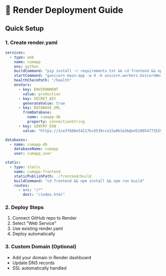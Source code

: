 # 🎨 Render Deployment Guide

## Quick Setup

### 1. Create render.yaml
```yaml
services:
  - type: web
    name: cumapp
    env: python
    buildCommand: "pip install -r requirements.txt && cd frontend && npm install && npm run build"
    startCommand: "gunicorn main:app -w 4 -k uvicorn.workers.UvicornWorker --bind 0.0.0.0:$PORT"
    healthCheckPath: "/health"
    envVars:
      - key: ENVIRONMENT
        value: production
      - key: SECRET_KEY
        generateValue: true
      - key: DATABASE_URL
        fromDatabase:
          name: cumapp-db
          property: connectionString
      - key: SENTRY_DSN
        value: "https://2ce37686e54217bc6539cce15a0b3a3b@o4510054773555200.ingest.de.sentry.io/4510054775717968"

databases:
  - name: cumapp-db
    databaseName: cumapp
    user: cumapp_user

static:
  - type: static
    name: cumapp-frontend
    staticPublishPath: ./frontend/build
    buildCommand: "cd frontend && npm install && npm run build"
    routes:
      - src: "/*"
        dest: "/index.html"
```

### 2. Deploy Steps
1. Connect GitHub repo to Render
2. Select "Web Service"
3. Use existing render.yaml
4. Deploy automatically

### 3. Custom Domain (Optional)
- Add your domain in Render dashboard
- Update DNS records
- SSL automatically handled